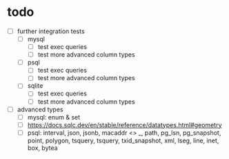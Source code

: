 # todo

- [ ] further integration tests
  - [ ] mysql
    - [ ] test exec queries
    - [ ] test more advanced column types
  - [ ] psql
    - [ ] test exec queries
    - [ ] test more advanced column types
  - [ ] sqlite
    - [ ] test exec queries
    - [ ] test more advanced column types

- [ ] advanced types
  - [ ] mysql: enum & set
  - [ ] https://docs.sqlc.dev/en/stable/reference/datatypes.html#geometry
  - [ ] psql: interval, json, jsonb, macaddr <> _, path, pg_lsn, pg_snapshot, point, polygon, tsquery, tsquery, txid_snapshot, xml, lseg, line, inet, box, bytea
